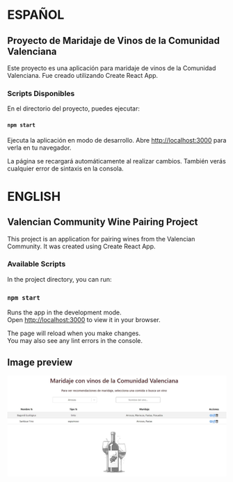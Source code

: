 # ESPAÑOL
## Proyecto de Maridaje de Vinos de la Comunidad Valenciana

Este proyecto es una aplicación para maridaje de vinos de la Comunidad Valenciana. Fue creado utilizando Create React App.

### Scripts Disponibles

En el directorio del proyecto, puedes ejecutar:

#### `npm start`

Ejecuta la aplicación en modo de desarrollo.
Abre [http://localhost:3000](http://localhost:3000) para verla en tu navegador.

La página se recargará automáticamente al realizar cambios.
También verás cualquier error de sintaxis en la consola.

# ENGLISH
## Valencian Community Wine Pairing Project

This project is an application for pairing wines from the Valencian Community. It was created using Create React App.

### Available Scripts

In the project directory, you can run:

### `npm start`

Runs the app in the development mode.\
Open [http://localhost:3000](http://localhost:3000) to view it in your browser.

The page will reload when you make changes.\
You may also see any lint errors in the console.

## Image preview
![Preview de la Web App](https://raw.githubusercontent.com/isromar/maridaje-frontend/c9fda2ff2d7337f210f8669b2f1c4b496ff63dd1/preview.JPG)

